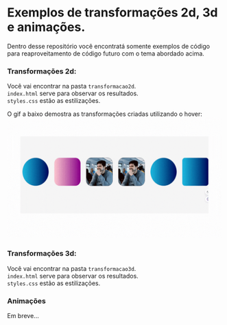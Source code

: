 # Exemplos de transformações 2d, 3d e animações.

Dentro desse repositório você encontratá somente exemplos de código para reaproveitamento de código futuro com o tema abordado acima.

### Transformações 2d:

Você vai encontrar na pasta <code>transformacao2d</code>.<br>
<code>index.html</code> serve para observar os resultados.<br>
<code>styles.css</code> estão as estilizações.<br>

O gif a baixo demostra as transformações criadas utilizando o hover:<br>
<img src="/transformacao2d/assets/img-header/transformacao2d.gif" alt="Gif das animações 2D" width="500"/>

### Transformações 3d:

Você vai encontrar na pasta <code>transformacao3d</code>.<br>
<code>index.html</code> serve para observar os resultados.<br>
<code>styles.css</code> estão as estilizações.<br>

### Animações

Em breve...